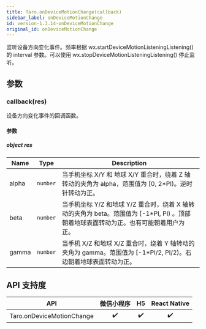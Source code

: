 ```yaml
---
title: Taro.onDeviceMotionChange(callback)
sidebar_label: onDeviceMotionChange
id: version-1.3.14-onDeviceMotionChange
original_id: onDeviceMotionChange
---
```


监听设备方向变化事件。频率根据 wx.startDeviceMotionListeningListening() 的 interval 参数。可以使用 wx.stopDeviceMotionListeningListening() 停止监听。

## 参数

### callback(res)

设备方向变化事件的回调函数。

#### 参数

##### object res

| Name | Type | Description |
| --- | --- | --- |
| alpha | <code>number</code> | 当手机坐标 X/Y 和 地球 X/Y 重合时，绕着 Z 轴转动的夹角为 alpha，范围值为 [0, 2*PI)。逆时针转动为正。 |
| beta | <code>number</code> | 当手机坐标 Y/Z 和地球 Y/Z 重合时，绕着 X 轴转动的夹角为 beta。范围值为 [-1*PI, PI) 。顶部朝着地球表面转动为正。也有可能朝着用户为正。 |
| gamma | <code>number</code> | 当手机 X/Z 和地球 X/Z 重合时，绕着 Y 轴转动的夹角为 gamma。范围值为 [-1*PI/2, PI/2)。右边朝着地球表面转动为正。 |


## API 支持度

| API | 微信小程序 | H5 | React Native |
| :-: | :-: | :-: | :-: |
| Taro.onDeviceMotionChange | ✔️ | ✔️ |  ✔️ |
